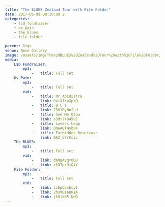 ```yaml
---
title: "The BLUES Zealand Tour with File Folder"
date: 2017-06-09 08:30:00 Z
categories:
    - lzd_fundraiser
    - ov_pain
    - the_blues
    - file_folder

parent: Gigs
venue: None Gallery
image: /assets/img/The%20BLUES%20Zealand%20Tour%20with%20File%20Folder/cover.jpg
media:
    L$D Fundraiser:
        mp3:
            -   title: Full set
    Ov Pain:
        mp3:
            -   title: Full set
        vid:
            -   title: Mr Apidistra
                link: OxiX1rpXprQ
            -   title: B C I
                link: 7561ByNnf_U
            -   title: See Me Glow
                link: sSMrl4845eE
            -   title: Lovers Leap
                link: DNeA8lWybO4
            -   title: Forbidden Reservoir
                link: 66Z_C7rKsic
    The BLUES:
        mp3:
            -   title: Full set
        vid:
            -   link: daNBAyqr0OU
            -   link: ekD7pzOjQ4Y
    File Folder:
        mp3:
            -   title: Full set
        vid:
            -   link: ivEpbbcbcyI
            -   link: 2huVBseOR1A
            -   link: jk8ikX5_NHQ
---
```



